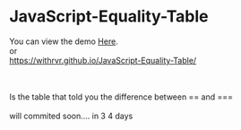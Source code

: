 # JavaScript-Equality-Table

You can view the demo [Here](https://withrvr.github.io/JavaScript-Equality-Table/).
<br>
or
<br>
https://withrvr.github.io/JavaScript-Equality-Table/

<br>
<br>
Is the table that told you
the difference between
== and ===
<br>
<br>
will commited soon....
in 3 4 days
